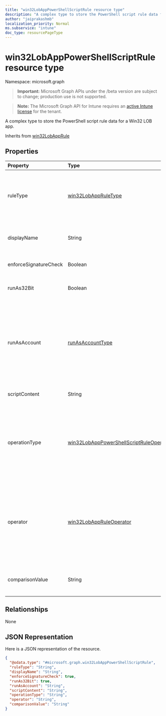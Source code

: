 ```yaml
---
title: "win32LobAppPowerShellScriptRule resource type"
description: "A complex type to store the PowerShell script rule data for a Win32 LOB app."
author: "jaiprakashmb"
localization_priority: Normal
ms.subservice: "intune"
doc_type: resourcePageType
---
```


# win32LobAppPowerShellScriptRule resource type

Namespace: microsoft.graph

> **Important:** Microsoft Graph APIs under the /beta version are subject to change; production use is not supported.

> **Note:** The Microsoft Graph API for Intune requires an [active Intune license](https://go.microsoft.com/fwlink/?linkid=839381) for the tenant.

A complex type to store the PowerShell script rule data for a Win32 LOB app.


Inherits from [win32LobAppRule](../resources/intune-apps-win32lobapprule.md)

## Properties
|Property|Type|Description|
|:---|:---|:---|
|ruleType|[win32LobAppRuleType](../resources/intune-apps-win32lobappruletype.md)|The rule type indicating the purpose of the rule. Inherited from [win32LobAppRule](../resources/intune-apps-win32lobapprule.md). Possible values are: `detection`, `requirement`.|
|displayName|String|The display name for the rule. Do not specify this value if the rule is used for detection.|
|enforceSignatureCheck|Boolean|A value indicating whether a signature check is enforced.|
|runAs32Bit|Boolean|A value indicating whether the script should run as 32-bit.|
|runAsAccount|[runAsAccountType](../resources/intune-apps-runasaccounttype.md)|The execution context of the script. Do not specify this value if the rule is used for detection. Script detection rules will run in the same context as the associated app install context. Possible values are: `system`, `user`.|
|scriptContent|String|The base64-encoded script content.|
|operationType|[win32LobAppPowerShellScriptRuleOperationType](../resources/intune-apps-win32lobapppowershellscriptruleoperationtype.md)|The script output comparison operation type. Use NotConfigured (the default value) if the rule is used for detection. Possible values are: `notConfigured`, `string`, `dateTime`, `integer`, `float`, `version`, `boolean`.|
|operator|[win32LobAppRuleOperator](../resources/intune-apps-win32lobappruleoperator.md)|The script output operator. Use NotConfigured (the default value) if the rule is used for detection. Possible values are: `notConfigured`, `equal`, `notEqual`, `greaterThan`, `greaterThanOrEqual`, `lessThan`, `lessThanOrEqual`.|
|comparisonValue|String|The script output comparison value. Do not specify a value if the rule is used for detection.|

## Relationships
None

## JSON Representation
Here is a JSON representation of the resource.
<!-- {
  "blockType": "resource",
  "@odata.type": "microsoft.graph.win32LobAppPowerShellScriptRule"
}
-->
``` json
{
  "@odata.type": "#microsoft.graph.win32LobAppPowerShellScriptRule",
  "ruleType": "String",
  "displayName": "String",
  "enforceSignatureCheck": true,
  "runAs32Bit": true,
  "runAsAccount": "String",
  "scriptContent": "String",
  "operationType": "String",
  "operator": "String",
  "comparisonValue": "String"
}
```
